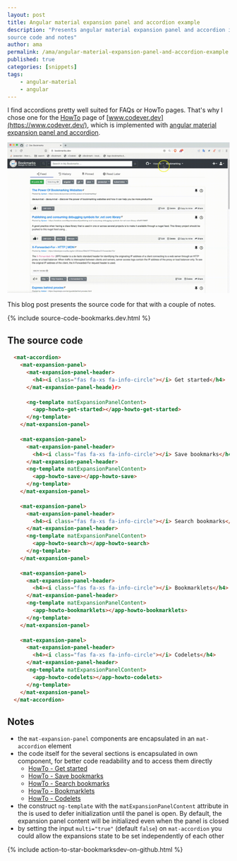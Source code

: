 ```yaml
---
layout: post
title: Angular material expansion panel and accordion example
description: "Presents angular material expansion panel and accordion in action at https://www.codever.dev with
source code and notes"
author: ama
permalink: /ama/angular-material-expansion-panel-and-accordion-example
published: true
categories: [snippets]
tags:
    - angular-material
    - angular
---
```


I find accordions pretty well suited for FAQs or HowTo pages. That's why I chose one for the [HowTo](https://www.codever.dev/howto) page of
[www.codever.dev](https://www.codever.dev/), which is implemented with [angular material expansion panel and
accordion](https://material.angular.io/components/expansion/overview).

 ![HowTo Accordion Showcase](/images/posts/2020-05-17-angular-material-expansion-panel-and-accordeon-example/howto-accordeon-showcase.gif)

This blog post presents the source code for that with a couple of notes.

{% include source-code-bookmarks.dev.html %}

<!--more-->

## The source code

```html
  <mat-accordion>
    <mat-expansion-panel>
      <mat-expansion-panel-header>
        <h4><i class="fas fa-xs fa-info-circle"></i> Get started</h4>
      </mat-expansion-panel-heade}r>

      <ng-template matExpansionPanelContent>
        <app-howto-get-started></app-howto-get-started>
      </ng-template>
    </mat-expansion-panel>

    <mat-expansion-panel>
      <mat-expansion-panel-header>
        <h4><i class="fas fa-xs fa-info-circle"></i> Save bookmarks</h4>
      </mat-expansion-panel-header>
      <ng-template matExpansionPanelContent>
        <app-howto-save></app-howto-save>
      </ng-template>
    </mat-expansion-panel>

    <mat-expansion-panel>
      <mat-expansion-panel-header>
        <h4><i class="fas fa-xs fa-info-circle"></i> Search bookmarks</h4>
      </mat-expansion-panel-header>
      <ng-template matExpansionPanelContent>
        <app-howto-search></app-howto-search>
      </ng-template>
    </mat-expansion-panel>

    <mat-expansion-panel>
      <mat-expansion-panel-header>
        <h4><i class="fas fa-xs fa-info-circle"></i> Bookmarklets</h4>
      </mat-expansion-panel-header>
      <ng-template matExpansionPanelContent>
        <app-howto-bookmarklets></app-howto-bookmarklets>
      </ng-template>
    </mat-expansion-panel>

    <mat-expansion-panel>
      <mat-expansion-panel-header>
        <h4><i class="fas fa-xs fa-info-circle"></i> Codelets</h4>
      </mat-expansion-panel-header>
      <ng-template matExpansionPanelContent>
        <app-howto-codelets></app-howto-codelets>
      </ng-template>
    </mat-expansion-panel>
  </mat-accordion>
```

## Notes

 * the `mat-expansion-panel` components are encapsulated in an `mat-accordion` element
 * the code itself for the several sections is encapsulated in own component, for better code readability and to access
 them directly
   * [HowTo - Get started](https://www.codever.dev/howto/get-started)
   * [HowTo - Save bookmarks](https://www.codever.dev/howto/save)
   * [HowTo - Search bookmarks](https://www.codever.dev/howto/search)
   * [HowTo - Bookmarklets](https://www.codever.dev/howto/bookmarklets)
   * [HowTo - Codelets](https://www.codever.dev/howto/codelets)
 * the construct `ng-template` with the `matExpansionPanelContent` attribute in the  is used to defer initialization until the panel is open.
  By default, the expansion panel content will be initialized even when the panel is closed
 * by setting the input ``multi="true"`` (default `false`) on `mat-accordion` you could allow the expansions state to
 be set independently of each other

{% include action-to-star-bookmarksdev-on-github.html %}
